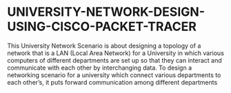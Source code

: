 # UNIVERSITY-NETWORK-DESIGN-USING-CISCO-PACKET-TRACER
This University Network Scenario is about designing a topology of a network that is a LAN (Local Area Network) for a University in which various computers of different departments are set up so that they can interact and communicate with each other by interchanging data. To design a networking scenario for a university which connect various departments to each other’s, it puts forward communication among different departments
